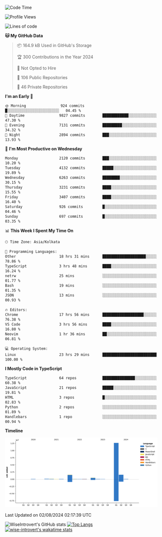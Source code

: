 <!--START_SECTION:waka-->
![Code Time](http://img.shields.io/badge/Code%20Time-1%2C998%20hrs%2051%20mins-blue)

![Profile Views](http://img.shields.io/badge/Profile%20Views-17-blue)

![Lines of code](https://img.shields.io/badge/From%20Hello%20World%20I%27ve%20Written-17.0%20million%20lines%20of%20code-blue)

**🐱 My GitHub Data** 

> 📦 164.9 kB Used in GitHub's Storage 
 > 
> 🏆 300 Contributions in the Year 2024
 > 
> 🚫 Not Opted to Hire
 > 
> 📜 106 Public Repositories 
 > 
> 🔑 46 Private Repositories 
 > 
**I'm an Early 🐤** 

```text
🌞 Morning                924 commits         █░░░░░░░░░░░░░░░░░░░░░░░░   04.45 % 
🌆 Daytime                9827 commits        ████████████░░░░░░░░░░░░░   47.30 % 
🌃 Evening                7131 commits        █████████░░░░░░░░░░░░░░░░   34.32 % 
🌙 Night                  2894 commits        ███░░░░░░░░░░░░░░░░░░░░░░   13.93 % 
```
📅 **I'm Most Productive on Wednesday** 

```text
Monday                   2120 commits        ███░░░░░░░░░░░░░░░░░░░░░░   10.20 % 
Tuesday                  4132 commits        █████░░░░░░░░░░░░░░░░░░░░   19.89 % 
Wednesday                6263 commits        ████████░░░░░░░░░░░░░░░░░   30.15 % 
Thursday                 3231 commits        ████░░░░░░░░░░░░░░░░░░░░░   15.55 % 
Friday                   3407 commits        ████░░░░░░░░░░░░░░░░░░░░░   16.40 % 
Saturday                 926 commits         █░░░░░░░░░░░░░░░░░░░░░░░░   04.46 % 
Sunday                   697 commits         █░░░░░░░░░░░░░░░░░░░░░░░░   03.35 % 
```


📊 **This Week I Spent My Time On** 

```text
🕑︎ Time Zone: Asia/Kolkata

💬 Programming Languages: 
Other                    18 hrs 31 mins      ████████████████████░░░░░   78.86 % 
TypeScript               3 hrs 48 mins       ████░░░░░░░░░░░░░░░░░░░░░   16.24 % 
netrw                    25 mins             ░░░░░░░░░░░░░░░░░░░░░░░░░   01.77 % 
Bash                     19 mins             ░░░░░░░░░░░░░░░░░░░░░░░░░   01.35 % 
JSON                     13 mins             ░░░░░░░░░░░░░░░░░░░░░░░░░   00.93 % 

🔥 Editors: 
Chrome                   17 hrs 56 mins      ███████████████████░░░░░░   76.38 % 
VS Code                  3 hrs 56 mins       ████░░░░░░░░░░░░░░░░░░░░░   16.80 % 
Neovim                   1 hr 36 mins        ██░░░░░░░░░░░░░░░░░░░░░░░   06.81 % 

💻 Operating System: 
Linux                    23 hrs 29 mins      █████████████████████████   100.00 % 
```

**I Mostly Code in TypeScript** 

```text
TypeScript               64 repos            ███████████████░░░░░░░░░░   60.38 % 
JavaScript               21 repos            █████░░░░░░░░░░░░░░░░░░░░   19.81 % 
HTML                     3 repos             █░░░░░░░░░░░░░░░░░░░░░░░░   02.83 % 
Python                   2 repos             ░░░░░░░░░░░░░░░░░░░░░░░░░   01.89 % 
Handlebars               1 repo              ░░░░░░░░░░░░░░░░░░░░░░░░░   00.94 % 
```



**Timeline**

![Lines of Code chart](https://raw.githubusercontent.com/wise-introvert/wise-introvert/master/assets/bar_graph.png)


 Last Updated on 02/08/2024 02:17:39 UTC
<!--END_SECTION:waka-->

![WiseIntrovert's GitHub stats](https://github-readme-stats.vercel.app/api?username=wise-introvert&count_private=true&show_icons=true)
[![Top Langs](https://github-readme-stats.vercel.app/api/top-langs/?username=wise-introvert&langs_count=10)](https://github.com/anuraghazra/github-readme-stats)
[![wise-introvert's wakatime stats](https://github-readme-stats.vercel.app/api/wakatime?username=wiseintrovert)](https://github.com/anuraghazra/github-readme-stats)

